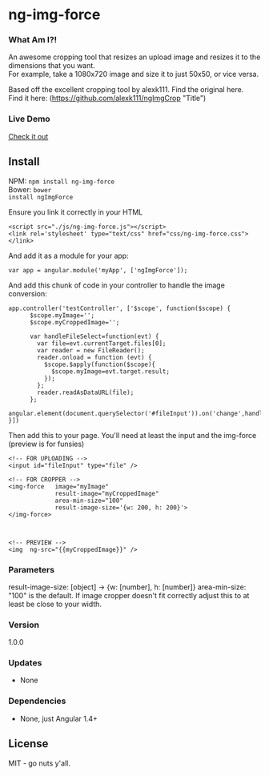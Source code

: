 # ng-img-force

### What Am I?!
An awesome cropping tool that resizes an upload image and resizes it to the dimensions that you want.  
For example, take a 1080x720 image and size it to just 50x50, or vice versa.  

Based off the excellent cropping tool by alexk111.  Find the original here.  
Find it here:  (https://github.com/alexk111/ngImgCrop "Title")

### Live Demo 
[Check it out](https://allenroyston.herokuapp.com/access/ng-img-force/index.html "Title")
  
## Install
NPM:
<code>npm install ng-img-force</code>
<br>
Bower:
<code>bower install ngImgForce</code>



Ensure you link it correctly in your HTML<br>
```
<script src="./js/ng-img-force.js"></script>
<link rel='stylesheet' type="text/css" href="css/ng-img-force.css"></link>
```
  
  
  
And add it as a module for your app:<br>
```
var app = angular.module('myApp', ['ngImgForce']);
```




And add this chunk of code in your controller to handle the image conversion:
```
app.controller('testController', ['$scope', function($scope) {
      $scope.myImage='';
      $scope.myCroppedImage='';

      var handleFileSelect=function(evt) {
        var file=evt.currentTarget.files[0];
        var reader = new FileReader();
        reader.onload = function (evt) {
          $scope.$apply(function($scope){
            $scope.myImage=evt.target.result;
          });
        };
        reader.readAsDataURL(file);
      };
      angular.element(document.querySelector('#fileInput')).on('change',handleFileSelect);
}])
```

Then add this to your page.  You'll need at least the input and the img-force (preview is for funsies)
```
<!-- FOR UPLOADING -->
<input id="fileInput" type="file" />

<!-- FOR CROPPER -->
<img-force   image="myImage"
             result-image="myCroppedImage"
             area-min-size="100"
             result-image-size='{w: 200, h: 200}'>
</img-force>
 
 
 
<!-- PREVIEW -->
<img  ng-src="{{myCroppedImage}}" />

```


### Parameters
result-image-size: [object] -> {w: [number], h: [number]}
area-min-size:     "100" is the default.  If image cropper doesn't fit correctly adjust this to at least be close to your width.  





### Version
1.0.0

### Updates
 - None

### Dependencies
- None, just Angular 1.4+




License
----

MIT - go nuts y'all.
